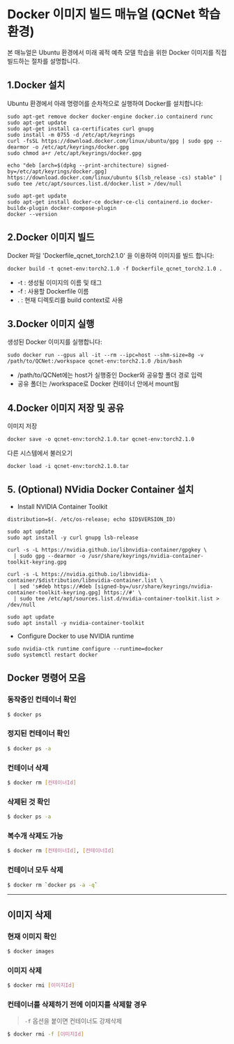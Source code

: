 
# Docker 이미지 빌드 매뉴얼 (QCNet 학습 환경)

본 매뉴얼은 Ubuntu 환경에서 미래 궤적 예측 모델 학습을 위한 Docker 이미지를 직접 빌드하는 절차를 설명합니다.

## 1.Docker 설치
 
Ubuntu 환경에서 아래 명령어를 순차적으로 실행하여 Docker를 설치합니다:

```
sudo apt-get remove docker docker-engine docker.io containerd runc
sudo apt-get update
sudo apt-get install ca-certificates curl gnupg
sudo install -m 0755 -d /etc/apt/keyrings
curl -fsSL https://download.docker.com/linux/ubuntu/gpg | sudo gpg --dearmor -o /etc/apt/keyrings/docker.gpg
sudo chmod a+r /etc/apt/keyrings/docker.gpg

echo "deb [arch=$(dpkg --print-architecture) signed-by=/etc/apt/keyrings/docker.gpg] https://download.docker.com/linux/ubuntu $(lsb_release -cs) stable" | sudo tee /etc/apt/sources.list.d/docker.list > /dev/null

sudo apt-get update
sudo apt-get install docker-ce docker-ce-cli containerd.io docker-buildx-plugin docker-compose-plugin
docker --version 
``` 


## 2.Docker 이미지 빌드
 
Docker 파일 'Dockerfile_qcnet_torch2.1.0' 을 이용하여 이미지를 빌드 합니다:

```
docker build -t qcnet-env:torch2.1.0 -f Dockerfile_qcnet_torch2.1.0 .
``` 

* -t : 생성될 이미지의 이름 및 태그
* -f : 사용할 Dockerfile 이름
* . : 현재 디렉토리를 build context로 사용

## 3.Docker 이미지 실행
 
생성된 Docker 이미지를 실행합니다:

```
sudo docker run --gpus all -it --rm --ipc=host --shm-size=8g -v /path/to/QCNet:/workspace qcnet-env:torch2.1.0 /bin/bash
``` 

* /path/to/QCNet에는 host가 실행중인 Docker와 공유할 폴더 경로 입력
* 공유 폴더는 /workspace로 Docker 컨테이너 안에서 mount됨

## 4.Docker 이미지 저장 및 공유

이미지 저장
``` 
docker save -o qcnet-env:torch2.1.0.tar qcnet-env:torch2.1.0
``` 

다른 시스템에서 불러오기
``` 
docker load -i qcnet-env:torch2.1.0.tar
``` 

## 5. (Optional) NVidia Docker Container 설치

* Install NVIDIA Container Toolkit

```
distribution=$(. /etc/os-release; echo $ID$VERSION_ID)

sudo apt update
sudo apt install -y curl gnupg lsb-release

curl -s -L https://nvidia.github.io/libnvidia-container/gpgkey \
  | sudo gpg --dearmor -o /usr/share/keyrings/nvidia-container-toolkit-keyring.gpg

curl -s -L https://nvidia.github.io/libnvidia-container/$distribution/libnvidia-container.list \
  | sed 's#deb https://#deb [signed-by=/usr/share/keyrings/nvidia-container-toolkit-keyring.gpg] https://#' \
  | sudo tee /etc/apt/sources.list.d/nvidia-container-toolkit.list > /dev/null

sudo apt update
sudo apt install -y nvidia-container-toolkit
```
* Configure Docker to use NVIDIA runtime

```
sudo nvidia-ctk runtime configure --runtime=docker
sudo systemctl restart docker
```

## Docker 명령어 모음


### 동작중인 컨테이너 확인

```bash
$ docker ps
```

### 정지된 컨테이너 확인

```bash
$ docker ps -a
```

### 컨테이너 삭제

```bash
$ docker rm [컨테이너Id]
```

### 삭제된 것 확인

```bash
$ docker ps -a
```

### 복수개 삭제도 가능

```bash
$ docker rm [컨테이너Id], [컨테이너Id]
```

### 컨테이너 모두 삭제

```bash
$ docker rm `docker ps -a -q`
```

---

## 이미지 삭제

### 현재 이미지 확인

```bash
$ docker images
```

### 이미지 삭제

```bash
$ docker rmi [이미지Id]
```

### 컨테이너를 삭제하기 전에 이미지를 삭제할 경우

> `-f` 옵션을 붙이면 컨테이너도 강제삭제

```bash
$ docker rmi -f [이미지Id]
```


